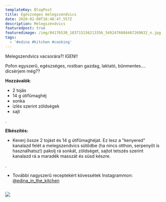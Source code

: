 ```yaml
---
templateKey: BlogPost
title: Egészséges melegszendvics
date: 2020-02-08T16:48:47.557Z
description: Melegszendvics
featuredpost: true
featuredimage: /img/84176530_183715156213356_5492476084467269632_n.jpg
tags:
  - '#edina #kitchen #cooking'
---
```

Melegszendvics vacsorára?! IGEN!!

Pofon egyszerű, egészséges, rostban gazdag, laktató, bűnmentes.... dicsérjem még??

**Hozzávalók**:

*   2 tojás
* 14 g útifűmaghéj
*  sonka
*  ízlés szerint zöldségek
*  sajt

.

**Elkészítés:** 

* Keverj össze 2 tojást és 14 g útifűmaghéjat. Ez lesz a "kenyered" kanalazd felét a melegszendvics sütődbe (ha nincs otthon, serpenyőt is használhatsz!) pakolj rá sonkát, zöldséget, sajtot tetszés szerint kanalazd rá a maradék masszát és süsd készre.

.

* További nagyszerű receptekért kövessétek Instagrammon: [@edina_in_the_kitchen](https://www.instagram.com/edina_in_the_kitchen/)

![]()

![](/img/84176530_183715156213356_5492476084467269632_n.jpg)
